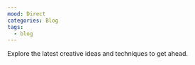 ```yaml
---
mood: Direct
categories: Blog
tags:
  - blog
---
```

Explore the latest creative ideas and techniques to get ahead.